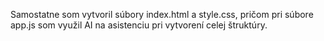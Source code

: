 Samostatne som vytvoril súbory index.html a style.css, pričom pri súbore app.js som využil AI na asistenciu pri vytvorení celej štruktúry.

